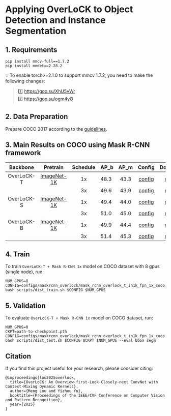 # Applying OverLoCK to Object Detection and Instance Segmentation

## 1. Requirements

```
pip install mmcv-full==1.7.2
pip install mmdet==2.28.2
```
💡 To enable torch>=2.1.0 to support mmcv 1.7.2, you need to make the following changes:  
> 1️⃣ https://goo.su/XhU5vWr     
> 2️⃣ https://goo.su/ogm4yO


## 2. Data Preparation

Prepare COCO 2017 according to the [guidelines](https://github.com/open-mmlab/mmdetection/blob/2.x/docs/en/1_exist_data_model.md). 

## 3. Main Results on COCO using Mask R-CNN framework

|    Backbone   |   Pretrain  | Schedule | AP_b | AP_m | Config | Download |
|:-------------:|:-----------:|:--------:|--------|:-------:|:------:|:----------:|
| OverLoCK-T | [ImageNet-1K](https://github.com/LMMMEng/OverLoCK/releases/download/v1/overlock_t_in1k_224.pth)|    1x    |  48.3  |43.3     |[config](configs/maskrcnn_overlock/mask_rcnn_overlock_t_in1k_fpn_1x_coco.py)        |[model](https://github.com/LMMMEng/OverLoCK/releases/download/v1/maskrcnn1x_overlock_tiny_coco.pth)          |
|               |             |    3x    |49.6        |43.9      |[config](configs/maskrcnn_overlock/mask_rcnn_overlock_t_in1k_fpn_3x_coco.py)        |[model](https://github.com/LMMMEng/OverLoCK/releases/download/v1/maskrcnn3x_overlock_tiny_coco.pth)          |
| OverLoCK-S | [ImageNet-1K](https://github.com/LMMMEng/OverLoCK/releases/download/v1/overlock_s_in1k_224.pth)|    1x    |49.4        |44.0         |[config](configs/maskrcnn_overlock/mask_rcnn_overlock_s_in1k_fpn_1x_coco.py)        |[model](https://github.com/LMMMEng/OverLoCK/releases/download/v1/maskrcnn1x_overlock_small_coco.pth)           |
|               |             |    3x    |51.0        |45.0         |[config](configs/maskrcnn_overlock/mask_rcnn_overlock_s_in1k_fpn_3x_coco.py)        |[model](https://github.com/LMMMEng/OverLoCK/releases/download/v1/maskrcnn3x_overlock_small_coco.pth)          |
| OverLoCK-B | [ImageNet-1K](https://github.com/LMMMEng/OverLoCK/releases/download/v1/overlock_b_in1k_224.pth) |    1x    |49.9       |44.4         |[config](configs/maskrcnn_overlock/mask_rcnn_overlock_b_in1k_fpn_1x_coco.py)        |[model](https://github.com/LMMMEng/OverLoCK/releases/download/v1/maskrcnn1x_overlock_base_coco.pth)           |
|               |             |    3x    |51.4       |45.3         |[config](configs/maskrcnn_overlock/mask_rcnn_overlock_b_in1k_fpn_3x_coco.py)        |[model](https://github.com/LMMMEng/OverLoCK/releases/download/v1/maskrcnn3x_overlock_base_coco.pth)          |

## 4. Train
To train ``OverLoCK-T + Mask R-CNN 1x`` model on COCO dataset with 8 gpus (single node), run:
```
NUM_GPUS=8
CONFIG=configs/maskrcnn_overlock/mask_rcnn_overlock_t_in1k_fpn_1x_coco.py
bash scripts/dist_train.sh $CONFIG $NUM_GPUS
```

## 5. Validation
To evaluate ``OverLoCK-T + Mask R-CNN 1x`` model on COCO dataset, run:
```
NUM_GPUS=8
CKPT=path-to-checkpoint.pth
CONFIG=configs/maskrcnn_overlock/mask_rcnn_overlock_t_in1k_fpn_1x_coco.py
bash scripts/dist_test.sh $CONFIG $CKPT $NUM_GPUS --eval bbox segm
```

## Citation
If you find this project useful for your research, please consider citing:

```
@inproceedings{lou2025overlock,
  title={OverLoCK: An Overview-first-Look-Closely-next ConvNet with Context-Mixing Dynamic Kernels},
  author={Meng Lou and Yizhou Yu},
  booktitle={Proceedings of the IEEE/CVF Conference on Computer Vision and Pattern Recognition},
  year={2025}
}
```
